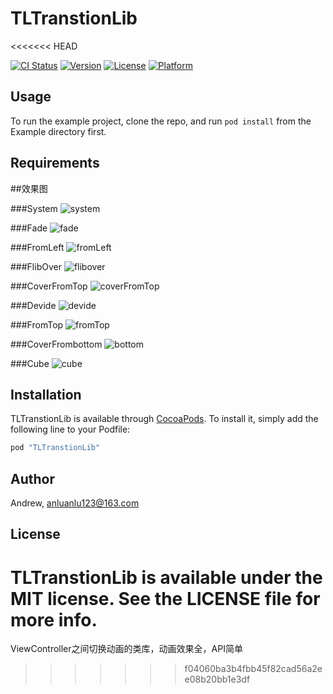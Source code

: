 # TLTranstionLib
<<<<<<< HEAD

[![CI Status](http://img.shields.io/travis/Andrew/TLTranstionLib.svg?style=flat)](https://travis-ci.org/Andrew/TLTranstionLib)
[![Version](https://img.shields.io/cocoapods/v/TLTranstionLib.svg?style=flat)](http://cocoapods.org/pods/TLTranstionLib)
[![License](https://img.shields.io/cocoapods/l/TLTranstionLib.svg?style=flat)](http://cocoapods.org/pods/TLTranstionLib)
[![Platform](https://img.shields.io/cocoapods/p/TLTranstionLib.svg?style=flat)](http://cocoapods.org/pods/TLTranstionLib)

## Usage

To run the example project, clone the repo, and run `pod install` from the Example directory first.

## Requirements

##效果图

###System
![system](http://7xsn4e.com2.z0.glb.clouddn.com/System.gif)

###Fade
![fade](http://7xsn4e.com2.z0.glb.clouddn.com/Fade.gif)

###FromLeft
![fromLeft](http://7xsn4e.com2.z0.glb.clouddn.com/Fromleft.gif)

###FlibOver
![flibover](http://7xsn4e.com2.z0.glb.clouddn.com/Flipover.gif)

###CoverFromTop
![coverFromTop](http://7xsn4e.com2.z0.glb.clouddn.com/CoverFromTop.gif)

###Devide
![devide](http://7xsn4e.com2.z0.glb.clouddn.com/devide.gif)

###FromTop
![fromTop](http://7xsn4e.com2.z0.glb.clouddn.com/FromTop.gif)

###CoverFrombottom
![bottom](http://7xsn4e.com2.z0.glb.clouddn.com/CoverFromBottom.gif)

###Cube
![cube](http://7xsn4e.com2.z0.glb.clouddn.com/cube.gif)



## Installation

TLTranstionLib is available through [CocoaPods](http://cocoapods.org). To install
it, simply add the following line to your Podfile:

```ruby
pod "TLTranstionLib"
```

## Author

Andrew, anluanlu123@163.com

## License

TLTranstionLib is available under the MIT license. See the LICENSE file for more info.
=======
ViewController之间切换动画的类库，动画效果全，API简单
>>>>>>> f04060ba3b4fbb45f82cad56a2ee08b20bb1e3df
